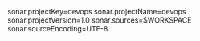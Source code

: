 sonar.projectKey=devops
sonar.projectName=devops
sonar.projectVersion=1.0
sonar.sources=$WORKSPACE
sonar.sourceEncoding=UTF-8
